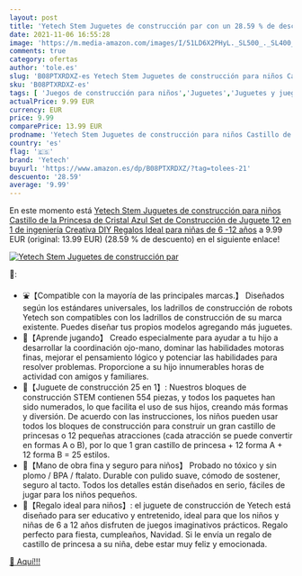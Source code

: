 ```yaml
---
layout: post
title: 'Yetech Stem Juguetes de construcción par con un 28.59 % de descuento'
date: 2021-11-06 16:55:28
image: 'https://m.media-amazon.com/images/I/51LD6X2PHyL._SL500_._SL400_.jpg'
comments: true
category: ofertas
author: 'tole.es'
slug: 'B08PTXRDXZ-es Yetech Stem Juguetes de construcción para niños Castillo...'
sku: 'B08PTXRDXZ-es'
tags: [ 'Juegos de construcción para niños','Juguetes','Juguetes y juegos','juguetes','yetech', ]
actualPrice: 9.99 EUR
currency: EUR
price: 9.99
comparePrice: 13.99 EUR
prodname: 'Yetech Stem Juguetes de construcción para niños Castillo de la Princesa de Cristal Azul Set de Construcción de Juguete  12 en 1 de ingeniería Creativa DIY Regalos Ideal para niñas de 6 -12 años'
country: 'es'
flag: '🇪🇸'
brand: 'Yetech'
buyurl: 'https://www.amazon.es/dp/B08PTXRDXZ/?tag=tolees-21'
descuento: '28.59'
average: '9.99'
---
```


En este momento está [Yetech Stem Juguetes de construcción para niños Castillo de la Princesa de Cristal Azul Set de Construcción de Juguete  12 en 1 de ingeniería Creativa DIY Regalos Ideal para niñas de 6 -12 años](https://www.amazon.es/dp/B08PTXRDXZ/?tag=tolees-21) a 9.99 EUR (original: 13.99 EUR) (28.59 %  de descuento) en el siguiente enlace!

[![Yetech Stem Juguetes de construcción par](https://m.media-amazon.com/images/I/51LD6X2PHyL._SL500_._SL400_.jpg)](https://www.amazon.es/dp/B08PTXRDXZ/?tag=tolees-21)

🔎:

- ⛲【Compatible con la mayoría de las principales marcas.】 Diseñados según los estándares universales, los ladrillos de construcción de robots Yetech son compatibles con los ladrillos de construcción de su marca existente. Puedes diseñar tus propios modelos agregando más juguetes.
- 🎇【Aprende jugando】 Creado especialmente para ayudar a tu hijo a desarrollar la coordinación ojo-mano, dominar las habilidades motoras finas, mejorar el pensamiento lógico y potenciar las habilidades para resolver problemas. Proporcione a su hijo innumerables horas de actividad con amigos y familiares.
- 🏰【Juguete de construcción 25 en 1】: Nuestros bloques de construcción STEM contienen 554 piezas, y todos los paquetes han sido numerados, lo que facilita el uso de sus hijos, creando más formas y diversión. De acuerdo con las instrucciones, los niños pueden usar todos los bloques de construcción para construir un gran castillo de princesas o 12 pequeñas atracciones (cada atracción se puede convertir en formas A o B), por lo que 1 gran castillo de princesa + 12 forma A + 12 forma B = 25 estilos.
- 🌃【Mano de obra fina y seguro para niños】 Probado no tóxico y sin plomo / BPA / ftalato. Durable con pulido suave, cómodo de sostener, seguro al tacto. Todos los detalles están diseñados en serio, fáciles de jugar para los niños pequeños.
- 🎠【Regalo ideal para niños】: el juguete de construcción de Yetech está diseñado para ser educativo y entretenido, ideal para que los niños y niñas de 6 a 12 años disfruten de juegos imaginativos prácticos. Regalo perfecto para fiesta, cumpleaños, Navidad. Si le envía un regalo de castillo de princesa a su niña, debe estar muy feliz y emocionada.

[🛒 Aquí!!!](https://www.amazon.es/dp/B08PTXRDXZ/?tag=tolees-21)
